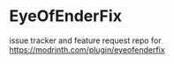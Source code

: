# EyeOfEnderFix
issue tracker and feature request repo for https://modrinth.com/plugin/eyeofenderfix
